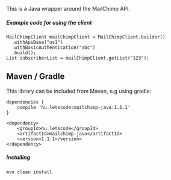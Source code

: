 This is a Java wrapper around the MailChimp API.

##### Example code for using the client

    MailChimpClient mailChimpClient = MailChimpClient.builder()
      .withApiBase("us1")
      .withBasicAuthentication("abc")
      .build();
    List subscriberList = mailChimpClient.getList("123");

## Maven / Gradle

This library can be included from Maven, e.g using gradle:

    dependencies {
        compile 'hu.letscode:mailchimp-java:1.1.1'
    }
    
    <dependency>
        <groupId>hu.letscode</groupId>
        <artifactId>mailchimp-java</artifactId>
        <version>1.1.1</version>
    </dependency>

##### Installing

    mvn clean install

